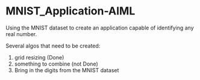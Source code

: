 # MNIST_Application-AIML
Using the MNIST dataset to create an application capable of identifying any real number.

Several algos that need to be created:
1) grid resizing (Done)
2) something to combine (not Done)
3) Bring in the digits from the MNIST dataset
